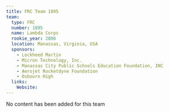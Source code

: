 ```yaml
---
title: FRC Team 1895
team:
  type: FRC
  number: 1895
  name: Lambda Corps
  rookie_year: 2006
  location: Manassas, Virginia, USA
  sponsors:
    - Lockheed Martin
    - Micron Technology, Inc.
    - Manassas City Public Schools Education Foundation, INC
    - Aerojet Rocketdyne Foundation
    - Osbourn High
  links:
    Website: 
---
```

No content has been added for this team